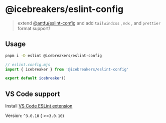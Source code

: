 # @icebreakers/eslint-config

> extend [@antfu/eslint-config](https://www.npmjs.com/package/@antfu/eslint-config) and add `tailwindcss` , `mdx` , and `prettier` format support!

## Usage

```bash
pnpm i -D eslint @icebreakers/eslint-config
```

```ts
// eslint.config.mjs
import { icebreaker } from '@icebreakers/eslint-config'

export default icebreaker()
```

## VS Code support

Install [VS Code ESLint extension](https://marketplace.visualstudio.com/items?itemName=dbaeumer.vscode-eslint)

Version: `^3.0.10` ( >=`3.0.10`)
